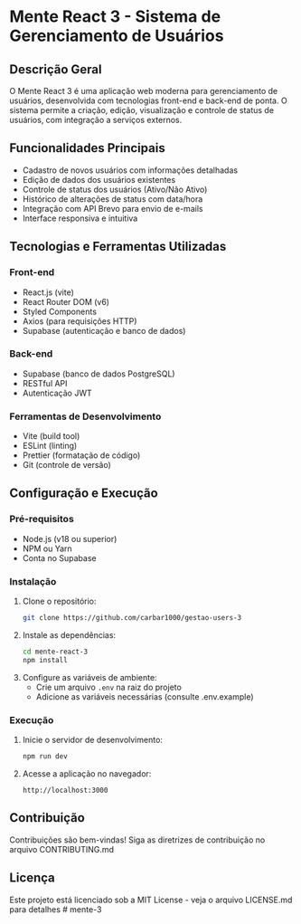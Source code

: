 # Mente React 3 - Sistema de Gerenciamento de Usuários

## Descrição Geral
O Mente React 3 é uma aplicação web moderna para gerenciamento de usuários, desenvolvida com tecnologias front-end e back-end de ponta. O sistema permite a criação, edição, visualização e controle de status de usuários, com integração a serviços externos.

## Funcionalidades Principais
- Cadastro de novos usuários com informações detalhadas
- Edição de dados dos usuários existentes
- Controle de status dos usuários (Ativo/Não Ativo)
- Histórico de alterações de status com data/hora
- Integração com API Brevo para envio de e-mails
- Interface responsiva e intuitiva

## Tecnologias e Ferramentas Utilizadas

### Front-end
- React.js (vite)
- React Router DOM (v6)
- Styled Components
- Axios (para requisições HTTP)
- Supabase (autenticação e banco de dados)

### Back-end
- Supabase (banco de dados PostgreSQL)
- RESTful API
- Autenticação JWT

### Ferramentas de Desenvolvimento
- Vite (build tool)
- ESLint (linting)
- Prettier (formatação de código)
- Git (controle de versão)

## Configuração e Execução

### Pré-requisitos
- Node.js (v18 ou superior)
- NPM ou Yarn
- Conta no Supabase

### Instalação
1. Clone o repositório:
   ```bash
   git clone https://github.com/carbar1000/gestao-users-3
   ```
2. Instale as dependências:
   ```bash
   cd mente-react-3
   npm install
   ```
3. Configure as variáveis de ambiente:
   - Crie um arquivo `.env` na raiz do projeto
   - Adicione as variáveis necessárias (consulte .env.example)

### Execução
1. Inicie o servidor de desenvolvimento:
   ```bash
   npm run dev
   ```
2. Acesse a aplicação no navegador:
   ```
   http://localhost:3000
   ```

## Contribuição
Contribuições são bem-vindas! Siga as diretrizes de contribuição no arquivo CONTRIBUTING.md

## Licença
Este projeto está licenciado sob a MIT License - veja o arquivo LICENSE.md para detalhes
#   m e n t e - 3 
 
 